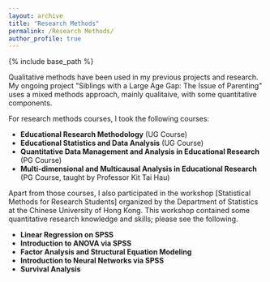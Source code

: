 ```yaml
---
layout: archive
title: "Research Methods"
permalink: /Research Methods/
author_profile: true
---
```


{% include base_path %}

Qualitative methods have been used in my previous projects and research. My ongoing project "Siblings with a Large Age Gap: The Issue of Parenting" uses a mixed methods approach, mainly qualitaive, with some quantitative components.

For research methods courses, I took the following courses:
* **Educational Research Methodology** (UG Course)
* **Educational Statistics and Data Analysis** (UG Course)
* **Quantitative Data Management and Analysis in Educational Research** (PG Course)
* **Multi-dimensional and Multicausal Analysis in Educational Research** (PG Course, taught by Professor Kit Tai Hau)

Apart from those courses, I also participated in the workshop [Statistical Methods for Research Students] organized by the Department of Statistics at the Chinese University of Hong Kong. This workshop contained some quantitative research knowledge and skills; please see the following.
* **Linear Regression on SPSS**
* **Introduction to ANOVA via SPSS**
* **Factor Analysis and Structural Equation Modeling**
* **Introduction to Neural Networks via SPSS**
* **Survival Analysis**

